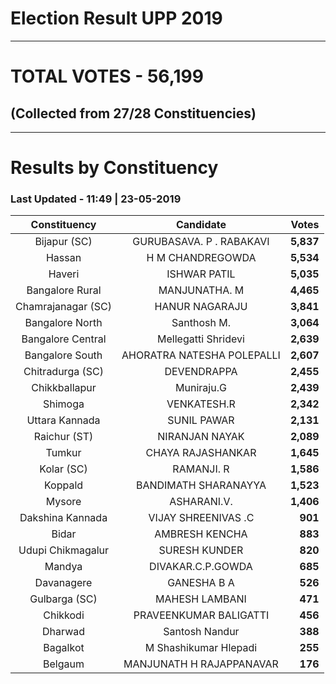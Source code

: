# Election Result UPP 2019

---
# TOTAL VOTES - 56,199 
## (Collected from 27/28 Constituencies) 


---
# Results by Constituency 

### Last Updated - 11:49 | 23-05-2019 


|   Constituency   |        Candidate         |  Votes  |
|:----------------:|:------------------------:|--------:|
|   Bijapur (SC)   | GURUBASAVA. P . RABAKAVI |**5,837**|
|      Hassan      |     H M CHANDREGOWDA     |**5,534**|
|      Haveri      |       ISHWAR PATIL       |**5,035**|
| Bangalore Rural  |      MANJUNATHA. M       |**4,465**|
|Chamrajanagar (SC)|      HANUR NAGARAJU      |**3,841**|
| Bangalore North  |       Santhosh M.        |**3,064**|
|Bangalore Central |   Mellegatti Shridevi    |**2,639**|
| Bangalore South  |AHORATRA NATESHA POLEPALLI|**2,607**|
| Chitradurga (SC) |       DEVENDRAPPA        |**2,455**|
|  Chikkballapur   |        Muniraju.G        |**2,439**|
|     Shimoga      |       VENKATESH.R        |**2,342**|
|  Uttara Kannada  |       SUNIL PAWAR        |**2,131**|
|   Raichur (ST)   |      NIRANJAN NAYAK      |**2,089**|
|      Tumkur      |    CHAYA RAJASHANKAR     |**1,645**|
|    Kolar (SC)    |        RAMANJI. R        |**1,586**|
|     Koppald      |   BANDIMATH SHARANAYYA   |**1,523**|
|      Mysore      |       ASHARANI.V.        |**1,406**|
| Dakshina Kannada |   VIJAY SHREENIVAS .C    |  **901**|
|      Bidar       |      AMBRESH KENCHA      |  **883**|
|Udupi Chikmagalur |      SURESH KUNDER       |  **820**|
|      Mandya      |    DIVAKAR.C.P.GOWDA     |  **685**|
|    Davanagere    |       GANESHA B A        |  **526**|
|  Gulbarga (SC)   |      MAHESH LAMBANI      |  **471**|
|     Chikkodi     |  PRAVEENKUMAR BALIGATTI  |  **456**|
|     Dharwad      |      Santosh Nandur      |  **388**|
|     Bagalkot     |  M Shashikumar Hlepadi   |  **255**|
|     Belgaum      | MANJUNATH H RAJAPPANAVAR |  **176**|


<script async src='https://www.googletagmanager.com/gtag/js?id=UA-138371535-2'></script><script>window.dataLayer = window.dataLayer || [];function gtag(){dataLayer.push(arguments);}gtag('js', new Date());gtag('config', 'UA-138371535-2');</script>